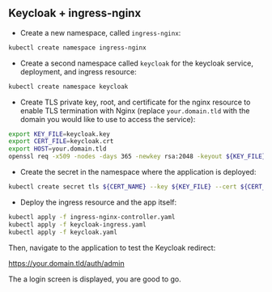 ## Keycloak + ingress-nginx

- Create a new namespace, called `ingress-nginx`:

```bash
kubectl create namespace ingress-nginx
```

- Create a second namespace called `keycloak` for the keycloak service, deployment, and ingress resource:

```bash
kubectl create namespace keycloak
```

- Create TLS private key, root, and certificate for the nginx resource to enable TLS termination with Nginx (replace `your.domain.tld` with the domain you would like to use to access the service):

```bash
export KEY_FILE=keycloak.key
export CERT_FILE=keycloak.crt
export HOST=your.domain.tld
openssl req -x509 -nodes -days 365 -newkey rsa:2048 -keyout ${KEY_FILE} -out ${CERT_FILE} -subj "/CN=${HOST}/O=${HOST}"
```

- Create the secret in the namespace where the application is deployed:

```bash
kubectl create secret tls ${CERT_NAME} --key ${KEY_FILE} --cert ${CERT_FILE} -n {namespace-where-app-is-deployed}
```

- Deploy the ingress resource and the app itself:

```bash
kubectl apply -f ingress-nginx-controller.yaml
kubectl apply -f keycloak-ingress.yaml
kubectl apply -f keycloak.yaml
```

Then, navigate to the application to test the Keycloak redirect:

https://your.domain.tld/auth/admin

The a login screen is displayed, you are good to go.
